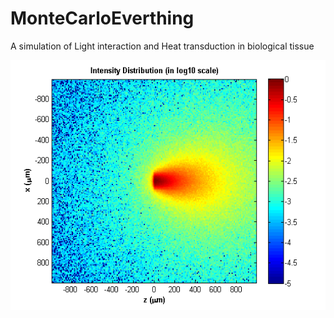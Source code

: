 # MonteCarloEverthing
A simulation of Light interaction and Heat transduction in biological tissue

<p align="left">
  <img src="/figs/intensity_log.png" height="400" >
</p>
